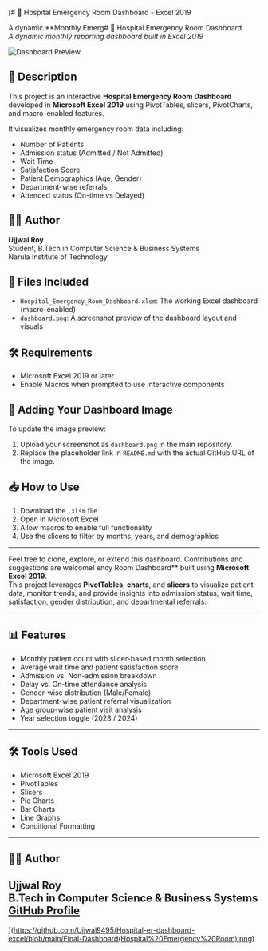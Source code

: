 [# 🏥 Hospital Emergency Room Dashboard - Excel 2019

A dynamic **Monthly Emerg# 🏥 Hospital Emergency Room Dashboard  
*A dynamic monthly reporting dashboard built in Excel 2019*

![Dashboard Preview](https://github.com/your-username/your-repo-name/blob/main/dashboard.png)  
<!-- 🔁 Replace the above URL with your actual GitHub image link after uploading -->

## 📌 Description
This project is an interactive **Hospital Emergency Room Dashboard** developed in **Microsoft Excel 2019** using PivotTables, slicers, PivotCharts, and macro-enabled features.

It visualizes monthly emergency room data including:
- Number of Patients
- Admission status (Admitted / Not Admitted)
- Wait Time
- Satisfaction Score
- Patient Demographics (Age, Gender)
- Department-wise referrals
- Attended status (On-time vs Delayed)

## 👨‍💻 Author
**Ujjwal Roy**  
Student, B.Tech in Computer Science & Business Systems  
Narula Institute of Technology

## 📁 Files Included
- `Hospital_Emergency_Room_Dashboard.xlsm`: The working Excel dashboard (macro-enabled)
- `dashboard.png`: A screenshot preview of the dashboard layout and visuals

## 🛠️ Requirements
- Microsoft Excel 2019 or later
- Enable Macros when prompted to use interactive components

## 📸 Adding Your Dashboard Image
To update the image preview:
1. Upload your screenshot as `dashboard.png` in the main repository.
2. Replace the placeholder link in `README.md` with the actual GitHub URL of the image.

## 📥 How to Use
1. Download the `.xlsm` file
2. Open in Microsoft Excel
3. Allow macros to enable full functionality
4. Use the slicers to filter by months, years, and demographics

---

Feel free to clone, explore, or extend this dashboard. Contributions and suggestions are welcome!
ency Room Dashboard** built using **Microsoft Excel 2019**.  
This project leverages **PivotTables**, **charts**, and **slicers** to visualize patient data, monitor trends, and provide insights into admission status, wait time, satisfaction, gender distribution, and departmental referrals.

---

## 📊 Features

- Monthly patient count with slicer-based month selection
- Average wait time and patient satisfaction score
- Admission vs. Non-admission breakdown
- Delay vs. On-time attendance analysis
- Gender-wise distribution (Male/Female)
- Department-wise patient referral visualization
- Age group-wise patient visit analysis
- Year selection toggle (2023 / 2024)

---

## 🛠️ Tools Used

- Microsoft Excel 2019
- PivotTables
- Slicers
- Pie Charts
- Bar Charts
- Line Graphs
- Conditional Formatting

---

## 👨‍💻 Author

**Ujjwal Roy**  
B.Tech in Computer Science & Business Systems  
[GitHub Profile](https://github.com/Ujjwal9495) 
---
](https://github.com/Ujjwal9495/Hospital-er-dashboard-excel/blob/main/Final-Dashboard(Hospital%20Emergency%20Room).png)
